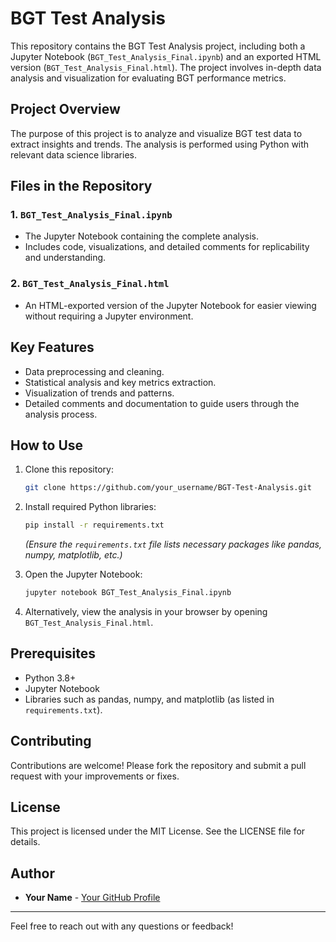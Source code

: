 # BGT Test Analysis

This repository contains the BGT Test Analysis project, including both a Jupyter Notebook (`BGT_Test_Analysis_Final.ipynb`) and an exported HTML version (`BGT_Test_Analysis_Final.html`). The project involves in-depth data analysis and visualization for evaluating BGT performance metrics.

## Project Overview
The purpose of this project is to analyze and visualize BGT test data to extract insights and trends. The analysis is performed using Python with relevant data science libraries.

## Files in the Repository

### 1. `BGT_Test_Analysis_Final.ipynb`
- The Jupyter Notebook containing the complete analysis.
- Includes code, visualizations, and detailed comments for replicability and understanding.

### 2. `BGT_Test_Analysis_Final.html`
- An HTML-exported version of the Jupyter Notebook for easier viewing without requiring a Jupyter environment.

## Key Features
- Data preprocessing and cleaning.
- Statistical analysis and key metrics extraction.
- Visualization of trends and patterns.
- Detailed comments and documentation to guide users through the analysis process.

## How to Use
1. Clone this repository:
   ```bash
   git clone https://github.com/your_username/BGT-Test-Analysis.git
   ```

2. Install required Python libraries:
   ```bash
   pip install -r requirements.txt
   ```
   *(Ensure the `requirements.txt` file lists necessary packages like pandas, numpy, matplotlib, etc.)*

3. Open the Jupyter Notebook:
   ```bash
   jupyter notebook BGT_Test_Analysis_Final.ipynb
   ```

4. Alternatively, view the analysis in your browser by opening `BGT_Test_Analysis_Final.html`.

## Prerequisites
- Python 3.8+
- Jupyter Notebook
- Libraries such as pandas, numpy, and matplotlib (as listed in `requirements.txt`).

## Contributing
Contributions are welcome! Please fork the repository and submit a pull request with your improvements or fixes.

## License
This project is licensed under the MIT License. See the LICENSE file for details.

## Author
- **Your Name** - [Your GitHub Profile](https://github.com/your_username)

---
Feel free to reach out with any questions or feedback!

